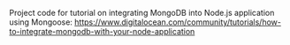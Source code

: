 Project code for tutorial on integrating MongoDB into Node.js application using Mongoose: https://www.digitalocean.com/community/tutorials/how-to-integrate-mongodb-with-your-node-application

